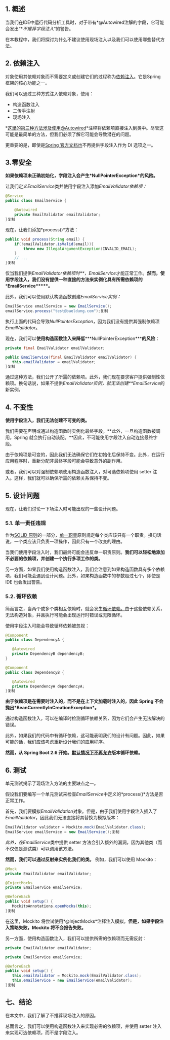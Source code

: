## 1. 概述

当我们在IDE中运行代码分析工具时，对于带有*@Autowired注解的字段，它可能会发出“**不推荐字段注入*”的警告。

在本教程中，我们将探讨为什么不建议使用现场注入以及我们可以使用哪些替代方法。

## 2. 依赖注入

对象使用其依赖对象而不需要定义或创建它们的过程称为[依赖注入](https://www.baeldung.com/spring-dependency-injection)。它是Spring框架的核心功能之一。

我们可以通过三种方式注入依赖对象，使用：

- 构造函数注入
- 二传手注射
- 现场注入

*[这里的第三种方法涉及使用@Autowired](https://www.baeldung.com/spring-autowire)*注释将依赖项直接注入到类中。尽管这可能是最简单的方法，但我们必须了解它可能会导致潜在的问题。

更重要的是，即使是[Spring 官方文档也](https://docs.spring.io/spring-framework/reference/core/beans/dependencies/factory-collaborators.html)不再提供字段注入作为 DI 选项之一。

## 3.零安全

**如果依赖项未正确初始化，字段注入会产生\*NullPointerException\*的风险。**

让我们定义*EmailService*类并使用字段注入添加*EmailValidator依赖项：*

```java
@Service
public class EmailService {

    @Autowired
    private EmailValidator emailValidator;
}复制
```

现在，让我们添加*process()*方法：

```java
public void process(String email) {
    if(!emailValidator.isValid(email)){
        throw new IllegalArgumentException(INVALID_EMAIL);
    }
    // ...
}复制
```

仅当我们提供*EmailValidator依赖项时**，EmailService*才能正常工作。**然而，使用字段注入，我们没有提供一种直接的方法来实例化具有所需依赖项的*****EmailService\*****。**

此外，我们可以使用默认构造函数创建*EmailService实例：*

```java
EmailService emailService = new EmailService();
emailService.process("test@baeldung.com");复制
```

执行上面的代码会导致*NullPointerException*，因为我们没有提供其强制依赖项*EmailValidator*。

现在，我们可以**使用构造函数注入来降低*****NullPointerException\*****的风险**：

```java
private final EmailValidator emailValidator;

public EmailService(final EmailValidator emailValidator) {
   this.emailValidator = emailValidator;
}复制
```

通过这种方法，我们公开了所需的依赖项。此外，我们现在要求客户提供强制性依赖项。换句话说，如果不提供*EmailValidator实例，就无法创建**EmailService*的新实例。

## 4. 不变性

**使用字段注入，我们无法创建不可变的类。**

我们需要在声明或通过构造函数时实例化最终字段。**此外，一旦构造函数被调用，Spring 就会执行自动装配。**因此，不可能使用字段注入自动连接最终字段。

由于依赖项是可变的，因此我们无法确保它们在初始化后保持不变。此外，在运行应用程序时，重新分配非最终字段可能会导致意外的副作用。

或者，我们可以对强制依赖项使用构造函数注入，对可选依赖项使用 setter 注入。这样，我们就可以确保所需的依赖关系保持不变。

## 5. 设计问题

现在，让我们讨论一下场注入时可能出现的一些设计问题。

### 5.1. 单一责任违规

作为[SOLID 原则](https://www.baeldung.com/solid-principles)的一部分，[单一职责](https://www.baeldung.com/java-single-responsibility-principle)原则规定每个类应该只有一个职责。换句话说，一个类应该只负责一项操作，因此只有一个改变的理由。

当我们使用字段注入时，我们最终可能会违反单一职责原则。**我们可以轻松地添加不必要的依赖项，并创建一个执行多项工作的类。**

另一方面，如果我们使用构造函数注入，我们会注意到如果构造函数具有多个依赖项，我们可能会遇到设计问题。此外，如果构造函数中的参数超过七个，即使是 IDE 也会发出警告。

### 5.2. 循环依赖

简而言之，当两个或多个类相互依赖时，就会发生[循环依赖。](https://www.baeldung.com/circular-dependencies-in-spring)由于这些依赖关系，无法构造对象，并且执行可能会出现运行时错误或无限循环。

使用字段注入可能会导致循环依赖被忽视：

```java
@Component
public class DependencyA {

   @Autowired
   private DependencyB dependencyB;
}

@Component
public class DependencyB {

   @Autowired
   private DependencyA dependencyA;
}复制
```

**由于依赖项是在需要时注入的，而不是在上下文加载时注入的，因此 Spring 不会抛出\*BeanCurrentlyInCreationException\*。**

通过构造函数注入，可以在编译时检测循环依赖关系，因为它们会产生无法解决的错误。

此外，如果我们的代码中有循环依赖，这可能表明我们的设计有问题。因此，如果可能的话，我们应该考虑重新设计我们的应用程序。

**然而，从 Spring Boot 2.6 开始。[默认情况下不再允许](https://github.com/spring-projects/spring-boot/wiki/Spring-Boot-2.6-Release-Notes#circular-references-prohibited-by-default)版本循环依赖。**

## 6. 测试

单元测试揭示了现场注入方法的主要缺点之一。

假设我们要编写一个单元测试来检查*EmailService*中定义的*process()*方法是否正常工作。

首先，我们要模拟*EmailValidation*对象。但是，由于我们使用字段注入插入了*EmailValidator*，因此我们无法直接将其替换为模拟版本：

```java
EmailValidator validator = Mockito.mock(EmailValidator.class);
EmailService emailService = new EmailService();复制
```

*此外，在EmailService*类中提供 setter 方法会引入额外的漏洞，因为其他类（而不仅仅是测试类）可以调用该方法。

**然而，我们可以通过反射来实例化我们的类。** 例如，我们可以使用 Mockito：

```java
@Mock
private EmailValidator emailValidator;

@InjectMocks
private EmailService emailService;

@BeforeEach
public void setup() {
   MockitoAnnotations.openMocks(this);
}复制
```

在这里，Mockito 将尝试使用*@InjectMocks*注释注入模拟。**但是，如果字段注入策略失败，Mockito 将不会报告失败。**

另一方面，使用构造函数注入，我们可以提供所需的依赖项而无需反射：

```java
private EmailValidator emailValidator;

private EmailService emailService;

@BeforeEach
public void setup() {
   this.emailValidator = Mockito.mock(EmailValidator.class);
   this.emailService = new EmailService(emailValidator);
}复制
```

## 七、结论

在本文中，我们了解了不推荐现场注入的原因。

总而言之，我们可以使用构造函数注入来实现必需的依赖项，并使用 setter 注入来实现可选依赖项，而不是字段注入。